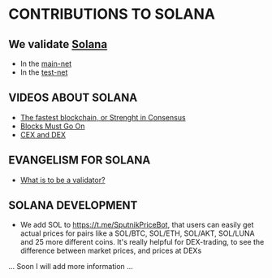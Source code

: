 # CONTRIBUTIONS TO SOLANA

## We validate [Solana](https://solana.com)

- In the [main-net](https://www.validators.app/validators/mainnet/9PViHDmiezXQfeYDveJrcfkXCQVCcsfhpo32cjHUeZVj)
- In the [test-net](https://www.validators.app/validators/testnet/HZX4MWsSDzRerGuV6kgtj5sGM3dcX9doaiN7qr5y9MAw)

## VIDEOS ABOUT SOLANA

- [The fastest blockchain, or Strenght in Consensus](https://youtu.be/00qqPGOwpTg)
- [Blocks Must Go On](https://youtu.be/a90VyAxoGyY)
- [CEX and DEX](https://youtu.be/wKQ7NyRD4ZQ?t=695)

## EVANGELISM FOR SOLANA

- [What is to be a validator?](https://youtu.be/KKRWpayLAf8?t=190)


## SOLANA DEVELOPMENT

- We add SOL to https://t.me/SputnikPriceBot, that users can easily get actual prices for pairs like a SOL/BTC, SOL/ETH, SOL/AKT, SOL/LUNA and 25 more different coins. It's really helpful for DEX-trading, to see the difference between market prices, and prices at DEXs

... Soon I will add more information ...
